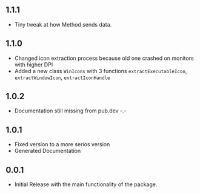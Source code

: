 ## 1.1.1

* Tiny tweak at how Method sends data.
  
## 1.1.0

* Changed icon extraction process because old one crashed on monitors with higher DPI
* Added a new class `WinIcons` with 3 functions `extractExecutableIcon`, `extractWindowIcon`, `extractIconHandle`

## 1.0.2

* Documentation still missing from pub.dev -.-

## 1.0.1

* Fixed version to a more serios version
* Generated Documentation

## 0.0.1

* Initial Release with the main functionality of the package.

